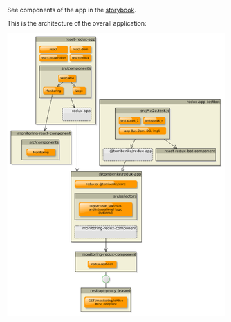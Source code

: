 See components of the app in the [storybook](storybook/index.html).

This is the architecture of the overall application:

![architecture](architecture.png)
